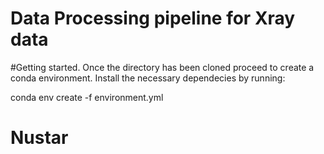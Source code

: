 # Data Processing pipeline for Xray data

#Getting started.
Once the directory has been cloned proceed to create a conda environment. 
Install the necessary dependecies by running:

conda env create -f environment.yml

# Nustar
